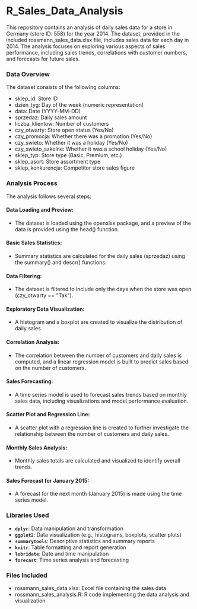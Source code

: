 # R_Sales_Data_Analysis

This repository contains an analysis of daily sales data for a store in Germany (store ID: 558) for the year 2014. The dataset, provided in the included rossmann_sales_data.xlsx file, includes sales data for each day in 2014. The analysis focuses on exploring various aspects of sales performance, including sales trends, correlations with customer numbers, and forecasts for future sales.

### Data Overview
The dataset consists of the following columns:

- sklep_id: Store ID
- dzien_tyg: Day of the week (numeric representation)
- data: Date (YYYY-MM-DD)
- sprzedaz: Daily sales amount
- liczba_klientow: Number of customers
- czy_otwarty: Store open status (Yes/No)
- czy_promocja: Whether there was a promotion (Yes/No)
- czy_swieto: Whether it was a holiday (Yes/No)
- czy_swieto_szkolne: Whether it was a school holiday (Yes/No)
- sklep_typ: Store type (Basic, Premium, etc.)
- sklep_asort: Store assortment type
- sklep_konkurencja: Competitor store sales figure

### Analysis Process
The analysis follows several steps:

#### Data Loading and Preview:
- The dataset is loaded using the openxlsx package, and a preview of the data is provided using the head() function.

#### Basic Sales Statistics:
- Summary statistics are calculated for the daily sales (sprzedaz) using the summary() and descr() functions.

#### Data Filtering:
- The dataset is filtered to include only the days when the store was open (czy_otwarty == "Tak").

#### Exploratory Data Visualization:
- A histogram and a boxplot are created to visualize the distribution of daily sales.

#### Correlation Analysis:
- The correlation between the number of customers and daily sales is computed, and a linear regression model is built to predict sales based on the number of customers.

#### Sales Forecasting:
- A time series model is used to forecast sales trends based on monthly sales data, including visualizations and model performance evaluation.

#### Scatter Plot and Regression Line:
- A scatter plot with a regression line is created to further investigate the relationship between the number of customers and daily sales.

#### Monthly Sales Analysis:
- Monthly sales totals are calculated and visualized to identify overall trends.

#### Sales Forecast for January 2015:
- A forecast for the next month (January 2015) is made using the time series model.

### Libraries Used
- **`dplyr`**: Data manipulation and transformation
- **`ggplot2`**: Data visualization (e.g., histograms, boxplots, scatter plots)
- **`summarytools`**: Descriptive statistics and summary reports
- **`knitr`**: Table formatting and report generation
- **`lubridate`**: Date and time manipulation
- **`forecast`**: Time series analysis and forecasting

### Files Included
- rossmann_sales_data.xlsx: Excel file containing the sales data
- rossmann_sales_analysis.R: R code implementing the data analysis and visualization
